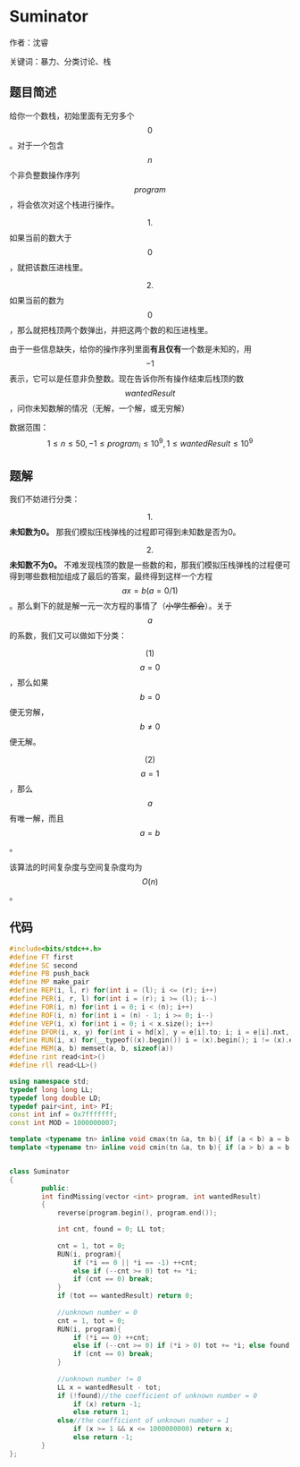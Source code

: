 ﻿# Suminator

作者：沈睿

关键词：暴力、分类讨论、栈

## 题目简述

给你一个数栈，初始里面有无穷多个$$0$$。对于一个包含$$n$$个非负整数操作序列$$program$$，将会依次对这个栈进行操作。

$$1.$$如果当前的数大于$$0$$，就把该数压进栈里。

$$2.$$如果当前的数为$$0$$，那么就把栈顶两个数弹出，并把这两个数的和压进栈里。

由于一些信息缺失，给你的操作序列里面**有且仅有**一个数是未知的，用$$-1$$表示，它可以是任意非负整数。现在告诉你所有操作结束后栈顶的数$$wantedResult$$，问你未知数解的情况（无解，一个解，或无穷解）

数据范围：$$1\le n\le 50,-1\le program_{i}\le 10^{9},1\le wantedResult\le 10^{9}$$

## 题解

我们不妨进行分类：

$$1.$$**未知数为0。** 那我们模拟压栈弹栈的过程即可得到未知数是否为0。

$$2.$$**未知数不为0。** 不难发现栈顶的数是一些数的和，那我们模拟压栈弹栈的过程便可得到哪些数相加组成了最后的答案，最终得到这样一个方程$$ax=b(a=0/1)$$。那么剩下的就是解一元一次方程的事情了（~~小学生都会~~）。关于$$a$$的系数，我们又可以做如下分类：

$$(1)$$ $$a=0$$，那么如果$$b=0$$便无穷解，$$b\neq 0$$便无解。

$$(2)$$ $$a=1$$，那么$$a$$有唯一解，而且$$a=b$$。

该算法的时间复杂度与空间复杂度均为$$O(n)$$。

## 代码

```C++
#include<bits/stdc++.h>
#define FT first
#define SC second
#define PB push_back
#define MP make_pair
#define REP(i, l, r) for(int i = (l); i <= (r); i++)
#define PER(i, r, l) for(int i = (r); i >= (l); i--)
#define FOR(i, n) for(int i = 0; i < (n); i++)
#define ROF(i, n) for(int i = (n) - 1; i >= 0; i--)
#define VEP(i, x) for(int i = 0; i < x.size(); i++)
#define DFOR(i, x, y) for(int i = hd[x], y = e[i].to; i; i = e[i].nxt, y = e[i].to)
#define RUN(i, x) for(__typeof((x).begin()) i = (x).begin(); i != (x).end(); ++i)
#define MEM(a, b) memset(a, b, sizeof(a))
#define rint read<int>()
#define rll read<LL>()

using namespace std;
typedef long long LL;
typedef long double LD;
typedef pair<int, int> PI;
const int inf = 0x7fffffff;
const int MOD = 1000000007;

template <typename tn> inline void cmax(tn &a, tn b){ if (a < b) a = b; }
template <typename tn> inline void cmin(tn &a, tn b){ if (a > b) a = b; }


class Suminator  
{  
        public:  
        int findMissing(vector <int> program, int wantedResult)  
        {  
            reverse(program.begin(), program.end());

            int cnt, found = 0; LL tot;
            
            cnt = 1, tot = 0;            
            RUN(i, program){
                if (*i == 0 || *i == -1) ++cnt;
                else if (--cnt >= 0) tot += *i;
                if (cnt == 0) break;
            }
            if (tot == wantedResult) return 0;
            
            //unknown number = 0 
            cnt = 1, tot = 0;
            RUN(i, program){
                if (*i == 0) ++cnt;
                else if (--cnt >= 0) if (*i > 0) tot += *i; else found = 1;
                if (cnt == 0) break;
            }
            
            //unknown number != 0
            LL x = wantedResult - tot;
            if (!found)//the coefficient of unknown number = 0 
                if (x) return -1;
                else return 1;
            else//the coefficient of unknown number = 1
                if (x >= 1 && x <= 1000000000) return x;
                else return -1;
        }  
};  
```

